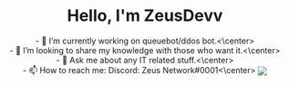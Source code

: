 <h1 align="center">Hello, I'm ZeusDevv</h1>
  
<center>- 🔭 I’m currently working on queuebot/ddos bot.<\center>
<center>- 👯 I’m looking to share my knowledge with those who want it.<\center>
<center>- 💬 Ask me about any IT related stuff.<\center>
<center>- 📫 How to reach me: Discord: Zeus Network#0001<\center>

<img align="center" src="https://github-readme-stats.vercel.app/api?username=ZeusDevv&&show_icons=true&title_color=ffffff&icon_color=e7e60b&text_color=0b0ce7&bg_color=303030">
